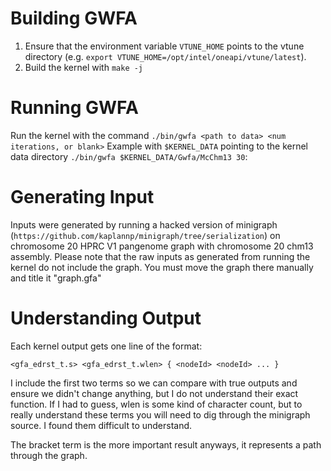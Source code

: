 # Building GWFA
1. Ensure that the environment variable `VTUNE_HOME` points to the vtune
   directory (e.g. `export VTUNE_HOME=/opt/intel/oneapi/vtune/latest`).
2. Build the kernel with `make -j`

# Running GWFA
Run the kernel with the command
`./bin/gwfa <path to data> <num iterations, or blank>`
Example with `$KERNEL_DATA` pointing to the kernel data directory
`./bin/gwfa $KERNEL_DATA/Gwfa/McChm13 30`:

# Generating Input
Inputs were generated by running a hacked version of minigraph
(`https://github.com/kaplannp/minigraph/tree/serialization`) on chromosome 20
HPRC V1 pangenome graph with chromosome 20 chm13 assembly.
Please note that the raw inputs as generated from running the kernel do not
include the graph. You must move the graph there manually and title it
"graph.gfa"

# Understanding Output 
Each kernel output gets one line of the format:
```
<gfa_edrst_t.s> <gfa_edrst_t.wlen> { <nodeId> <nodeId> ... }
```

I include the first two terms so we can compare with true outputs and ensure we
didn't change anything, but I do not understand
their exact function. If I had to guess, wlen is some kind of character count,
but to really understand these terms you will need to dig through the minigraph
source. I found them difficult to understand.

The bracket term is the more important result anyways, it represents a path 
through the graph.
